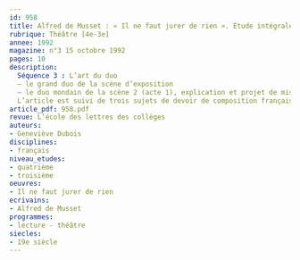```yaml
---
id: 958
title: Alfred de Musset : « Il ne faut jurer de rien ». Étude intégrale  (3/3)
rubrique: Théâtre [4e-3e]
annee: 1992
magazine: n°3 15 octobre 1992
pages: 10
description: 
  Séquence 3 : L’art du duo
  – le grand duo de la scène d’exposition
  – le duo mondain de la scène 2 (acte 1), explication et projet de mise en scène
  L’article est suivi de trois sujets de devoir de composition française.
article_pdf: 958.pdf
revue: L’école des lettres des collèges
auteurs:
- Geneviève Dubois
disciplines:
- français
niveau_etudes:
- quatrième
- troisième
oeuvres:
- Il ne faut jurer de rien
ecrivains:
- Alfred de Musset
programmes:
- lecture - théâtre
siecles:
- 19e siècle
---
```

